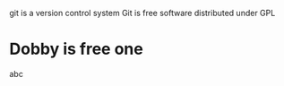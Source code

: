 git is a version control system
Git is free software distributed under GPL

# Dobby is free one
abc
